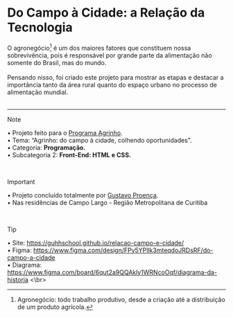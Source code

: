 # Do Campo à Cidade: a Relação da Tecnologia
O agronegócio[^1] é um dos maiores fatores que constituem nossa sobrevivência, pois é responsável por grande parte da alimentação não somente do Brasil, mas do mundo.</br></br>
Pensando nisso, foi criado este projeto para mostrar as etapas e destacar a importância tanto da área rural quanto do espaço urbano no processo de alimentação mundial.</br></br>

<hr>

> [!NOTE]
> • Projeto feito para o [Programa Agrinho](https://www.sistemafaep.org.br/agrinho/). </br>
> • Tema: “Agrinho: do campo à cidade, colhendo oportunidades”.</br>
> • Categoria: **Programação.** </br>
> • Subcategoria 2: **Front-End: HTML e CSS.**</br>
</br>

> [!IMPORTANT]
> • Projeto concluído totalmente por [Gustavo Proença](https://github.com/GuhhSchool). </br>
> • Nas residências de Campo Largo - Região Metropolitana de Curitiba
</br>

> [!TIP]
> • Site: https://guhhschool.github.io/relacao-campo-e-cidade/ </br>
> • Figma: https://www.figma.com/design/FPy5YPllk3mteqdoJRDsRF/do-campo-a-cidade </br>
> • Diagrama: https://www.figma.com/board/6qut2a9QQAkly1WRNcoOqf/diagrama-da-historia <\br>
[^1]: Agronegócio: todo trabalho produtivo, desde a criação até a distribuição de um produto agrícola.
